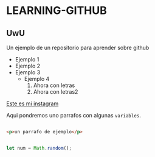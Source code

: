 # LEARNING-GITHUB 
## UwU

Un ejemplo de un repositorio para aprender sobre github

- Ejemplo 1
- Ejemplo 2
- Ejemplo 3
  - Ejemplo 4
     1. Ahora con letras
     2. Ahora con letras2



[Este es mi instagram](https://www.instagram.com/_alex_mr11/)


Aqui pondremos uno parrafos con algunas `variables`.


```html

<p>un parrafo de ejemplo</p>

```   
``` JavaScript

let num = Math.random();

```
  
<!--
**alexmanza/alexmanza** is a ✨ _special_ ✨ repository because its `README.md` (this file) appears on your GitHub profile.

Here are some ideas to get you started:

- 🔭 I’m currently working on ...
- 🌱 I’m currently learning ...
- 👯 I’m looking to collaborate on ...
- 🤔 I’m looking for help with ...
- 💬 Ask me about ...
- 📫 How to reach me: ...
- 😄 Pronouns: ...
- ⚡ Fun fact: ...
-->

